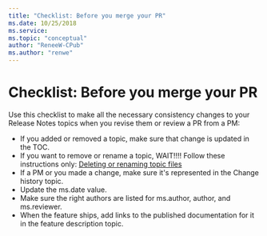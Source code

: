 ```yaml
---
title: "Checklist: Before you merge your PR"
ms.date: 10/25/2018
ms.service: 
ms.topic: "conceptual"
author: "ReneeW-CPub"
ms.author: "renwe"
---
```

# Checklist: Before you merge your PR

Use this checklist to make all the necessary consistency changes to your Release Notes topics when you revise them or review a PR from a PM:
- If you added or removed a topic, make sure that change is updated in the TOC.
- If you want to remove or rename a topic, WAIT!!!! Follow these instructions only: [Deleting or renaming topic files](delete-rename.md)
- If a PM or you made a change, make sure it's represented in the Change history topic.
- Update the ms.date value.
- Make sure the right authors are listed for ms.author, author, and ms.reviewer.
- When the feature ships, add links to the published documentation for it in the feature description topic.  
